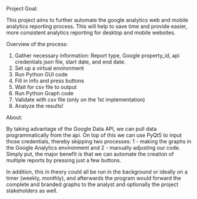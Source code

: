 Project Goal:

This project aims to further automate the google analytics web and mobile analytics reporting process. 
This will help to save time and provide easier, more consistent analytics reporting for desktop and 
mobile websites.

Overview of the process:
1. Gather necessary information: Report type, Google property_id, api credentials json file, start date, and end date.
2. Set up a virtual environment
3. Run Python GUI code
4. Fill in info and press buttons
5. Wait for csv file to output
6. Run Python Graph code
7. Validate with csv file (only on the 1st implementation)
8. Analyze the results!

About:

By taking advantage of the Google Data API, we can pull data programmatically from the api. 
On top of this we can use PyQt5 to input those credentials, thereby skipping two processes: 
1 - making the graphs in the Google Analytics environment and 2 - manually adjusting our code. 
Simply put, the major benefit is that we can automate the creation of multiple reports by 
pressing just a few buttons. 

In addition, this in theory could all be run in the background or ideally on a timer (weekly, monthly), 
and afterwards the program would forward the complete and branded graphs to the analyst and optionally 
the project stakeholders as well.

